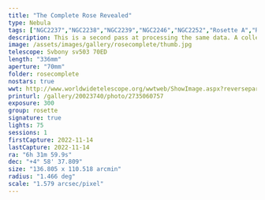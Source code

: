 ```yaml
---
title: "The Complete Rose Revealed"
type: Nebula
tags: ["NGC2237","NGC2238","NGC2239","NGC2246","NGC2252","Rosette A","Rosette B","Rosette Nebula","The star 12 Mon"]
description: This is a second pass at processing the same data. A collection of long exposures combined with a powerful filter and some post-processing reveals the intricate structure and detail of the Rosette Nebula in three dimensions. An oxygen rich core is bathed in blue light that ionizes the dust and gas surrounding the core and causes it to radiate reddish hygroden alpha. Tentrils of dust snake across the opening as the edges fade into the canopy of stars.
image: /assets/images/gallery/rosecomplete/thumb.jpg
telescope: Svbony sv503 70ED
length: "336mm"
aperture: "70mm"
folder: rosecomplete
nostars: true
wwt: http://www.worldwidetelescope.org/wwtweb/ShowImage.aspx?reverseparity=False&scale=1.578823&name=rosecomplete.jpg&imageurl=https://deepskyworkflows.com/assets/images/gallery/rosecomplete/rosecomplete.jpg&credits=Jeremy+Likness+at+DeepSkyWorkflows.com&creditsUrl=&ra=98.240334&dec=5.073447&x=2223.4&y=2553.1&rotation=-151.50&thumb=https://deepskyworkflows.com/assets/images/gallery/rosecomplete/thumb.jpg
printurl: /gallery/20023740/photo/2735060757
exposure: 300
group: rosette
signature: true
lights: 75
sessions: 1
firstCapture: 2022-11-14
lastCapture: 2022-11-14
ra: "6h 31m 59.9s"
dec: "+4° 58' 37.809"
size: "136.805 x 110.518 arcmin"
radius: "1.466 deg"
scale: "1.579 arcsec/pixel"
---
```

